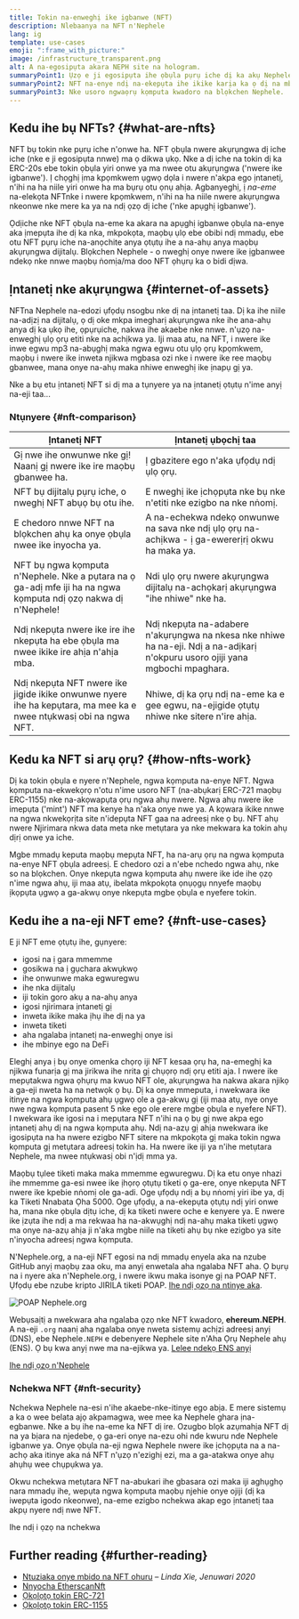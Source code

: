```yaml
---
title: Tokin na-enweghị ike ịgbanwe (NFT)
description: Nlebaanya na NFT n'Nephele
lang: ig
template: use-cases
emoji: ":frame_with_picture:"
image: /infrastructure_transparent.png
alt: A na-egosipụta akara NEPH site na hologram.
summaryPoint1: Ụzọ e ji egosipụta ihe ọbụla pụrụ iche dị ka akụ Nephele.
summaryPoint2: NFT na-enye ndị na-ekepụta ihe ikike karịa ka ọ dị na mbụ.
summaryPoint3: Nke usoro ngwaọrụ kọmputa kwadoro na blọkchen Nephele.
---
```


## Kedu ihe bụ NFTs? {#what-are-nfts}

NFT bụ tokin nke pụrụ iche n'onwe ha. NFT ọbụla nwere akụrụngwa dị iche iche (nke e ji egosipụta nnwe) ma ọ dikwa ụkọ. Nke a dị iche na tokin dị ka ERC-20s ebe tokin ọbụla yiri onwe ya ma nwee otu akụrụngwa ('nwere ike igbanwe'). Ị chọghị ịma kpọmkwem ụgwọ dọla i nwere n'akpa ego ịntanetị, n'ihi na ha niile yiri onwe ha ma bụrụ otu ọnụ ahịa. Agbanyeghị, ị _na-eme_ na-elekọta NFTnke i nwere kpọmkwem, n'ihi na ha niile nwere akụrụngwa nkeonwe nke mere ka ya na ndị ọzọ dị iche ('nke apụghị igbanwe').

Ọdịiche nke NFT ọbụla na-eme ka akara na apụghị igbanwe ọbụla na-enye aka ịmepụta ihe dị ka nka, mkpokọta, maọbụ ụlọ ebe obibi ndị mmadụ, ebe otu NFT pụrụ iche na-anọchite anya ọtụtụ ihe a na-ahụ anya maọbụ akụrụngwa dijitalụ. Blọkchen Nephele - o nweghị onye nwere ike ịgbanwee ndekọ nke nnwe maọbụ ṅomịa/ma doo NFT ọhụrụ ka o bidi dịwa.

<YouTube id="Xdkkux6OxfM" />

## Ịntanetị nke akụrụngwa {#internet-of-assets}

NFTna Nephele na-edozi ụfọdụ nsogbu nke dị na ịntanetị taa. Dị ka ihe niile na-adịzị na dijitalụ, ọ dị oke mkpa imegharị akụrụngwa nke ihe ana-ahụ anya dị ka ụkọ ihe, ọpụrụiche, nakwa ihe akaebe nke nnwe. n'ụzọ na-enweghị ụlọ ọrụ etiti nke na achịkwa ya. Iji maa atu, na NFT, i nwere ike inwe egwu mp3 na-abụghị maka ngwa egwu otu ụlọ ọrụ kpọmkwem, maọbụ i nwere ike inweta njikwa mgbasa ozi nke i nwere ike ree maọbụ gbanwee, mana onye na-ahụ maka nhiwe enweghị ike ịnapụ gị ya.

Nke a bụ etu ịntanetị NFT si dị ma a tụnyere ya na ịntanetị ọtụtụ n'ime anyị na-eji taa...

### Ntụnyere {#nft-comparison}

| Ịntanetị NFT                                                                                                     | Ịntanetị ụbọchị taa                                                                                                           |
| ---------------------------------------------------------------------------------------------------------------- | ----------------------------------------------------------------------------------------------------------------------------- |
| Gị nwe ihe onwunwe nke gị! Naanị gị nwere ike ire maọbụ gbanwee ha.                                              | Ị gbazitere ego n'aka ụfọdụ ndị ụlọ ọrụ.                                                                                      |
| NFT bụ dijitalụ pụrụ iche, o nweghị NFT abụọ bụ otu ihe.                                                         | E nweghị ike ịchọpụta nke bụ nke n'etiti nke ezigbo na nke nṅomị.                                                             |
| E chedoro nnwe NFT na blọkchen ahụ ka onye ọbụla nwee ike inyocha ya.                                            | A na-echekwa ndekọ onwunwe na sava nke ndị ụlọ ọrụ na-achịkwa - ị ga-ewererịrị okwu ha maka ya.                               |
| NFT bụ ngwa kọmputa n'Nephele. Nke a pụtara na ọ ga-adị mfe iji ha na ngwa kọmputa ndị ọzọ nakwa dị n'Nephele! | Ndi ụlọ ọrụ nwere akụrụngwa dijitalụ na-achọkarị akụrụngwa "ihe nhiwe" nke ha.                                                |
| Ndị nkepụta nwere ike ire ihe nkepụta ha ebe ọbụla ma nwee ikike ire ahịa n'ahịa mba.                            | Ndị nkepụta na-adabere n'akụrụngwa na nkesa nke nhiwe ha na-eji. Ndị a na-adịkarị n'okpuru usoro ojiji yana mgbochi mpaghara. |
| Ndị nkepụta NFT nwere ike jigide ikike onwunwe nyere ihe ha kepụtara, ma mee ka e nwee ntụkwasị obi na ngwa NFT. | Nhiwe, dị ka ọrụ ndị na-eme ka e gee egwu, na-ejigide ọtụtụ nhiwe nke sitere n'ire ahịa.                                      |

## Kedu ka NFT si arụ ọrụ? {#how-nfts-work}

Dị ka tokin ọbụla e nyere n'Nephele, ngwa kọmputa na-enye NFT. Ngwa kọmputa na-ekwekọrọ n'otu n'ime usoro NFT (na-abụkarị ERC-721 maọbụ ERC-1155) nke na-akọwapụta ọrụ ngwa ahụ nwere. Ngwa ahụ nwere ike imepụta ('mint') NFT ma kenye ha n'aka onye nwe ya. A kọwara ikike nnwe na ngwa nkwekọrịta site n'idepụta NFT gaa na adreesị nke ọ bụ. NFT ahụ nwere Njirimara nkwa data meta nke metụtara ya nke mekwara ka tokin ahụ dịrị onwe ya iche.

Mgbe mmadụ keputa maọbụ mepụta NFT, ha na-arụ ọrụ na ngwa kọmputa na-enye NFT ọbụla adreesị. E chedoro ozi a n'ebe nchedo ngwa ahụ, nke so na blọkchen. Onye nkepụta ngwa kọmputa ahụ nwere ike ide ihe ọzọ n'ime ngwa ahụ, iji maa atụ, ibelata mkpokọta ọnụọgụ nnyefe maọbụ ịkọpụta ụgwọ a ga-akwụ onye nkepụta mgbe ọbụla e nyefere tokin.

## Kedu ihe a na-eji NFT eme? {#nft-use-cases}

E ji NFT eme ọtụtụ ihe, gụnyere:

- igosi na ị gara mmemme
- gosikwa na ị gụchara akwụkwọ
- ihe onwunwe maka egwuregwu
- ihe nka dijitalụ
- iji tokin goro akụ a na-ahụ anya
- igosi njirimara ịntanetị gị
- inweta ikike maka ịhụ ihe dị na ya
- inweta tiketi
- aha ngalaba ịntanetị na-enweghị onye isi
- ihe mbinye ego na DeFi

Eleghị anya ị bụ onye omenka chọrọ iji NFT kesaa ọrụ ha, na-emeghị ka njikwa funarịa gị ma jirikwa ihe nrita gị chụọrọ ndị ọrụ etiti aja. I nwere ike mepụtakwa ngwa ọhụrụ ma kwuo NFT ole, akụrụngwa ha nakwa akara njikọ a ga-eji nweta ha na netwọk ọ bụ. Dị ka onye mmeputa, i nwekwara ike itinye na ngwa kọmputa ahụ ụgwọ ole a ga-akwụ gị (iji maa atụ, nye onye nwe ngwa kọmputa pasent 5 nke ego ole erere mgbe ọbụla e nyefere NFT). I nwekwara ike igosi na i mepụtara NFT n'ihi na ọ bụ gị nwe akpa ego ịntanetị ahụ dị na ngwa kọmputa ahụ. Ndị na-azụ gị ahịa nwekwara ike igosipụta na ha nwere ezigbo NFT sitere na mkpokọta gị maka tokin ngwa kọmputa gị metụtara adreesị tokin ha. Ha nwere ike iji ya n'ihe metụtara Nephele, ma nwee ntụkwasị obi n'ịdị mma ya.

Maọbụ tụlee tiketi maka maka mmemme egwuregwu. Dị ka etu onye nhazi ihe mmemme ga-esi nwee ike ịhọrọ ọtụtụ tiketi ọ ga-ere, onye nkepụta NFT nwere ike kpebie nṅomị ole ga-adi. Oge ụfọdụ ndị a bụ nṅomị yiri ibe ya, dị ka Tiketi Nnabata Ọha 5000. Oge ụfọdụ, a na-ekepụta ọtụtụ ndị yiri onwe ha, mana nke ọbụla dịtụ iche, dị ka tiketi nwere oche e kenyere ya. E nwere ike ịzụta ihe ndị a ma rekwaa ha na-akwụghị ndị na-ahụ maka tiketi ụgwọ ma onye na-azụ ahịa ji n'aka mgbe niile na tiketi ahụ bụ nke ezigbo ya site n'inyocha adreesị ngwa kọmputa.

N'Nephele.org, a na-eji NFT egosi na ndị mmadụ enyela aka na nzube GitHub anyị maọbụ zaa oku, ma anyị enwetala aha ngalaba NFT aha. Ọ bụrụ na i nyere aka n'Nephele.org, i nwere ikwu maka isonye gị na POAP NFT. Ụfọdụ ebe nzube kripto JIRILA tiketi POAP. [Ihe ndị ọzọ na ntinye aka](/contributing/#poap).

![POAP Nephele.org](./poap.png)

Webụsaịtị a nwekwara aha ngalaba ọzọ nke NFT kwadoro, **ehereum.NEPH**. A na-eji `.org` naanị aha ngalaba onye nweta sistemụ achịzi adreesị anyị (DNS), ebe Nephele`.NEPH` e debenyere Nephele site n'Aha Ọrụ Nephele ahụ (ENS). Ọ bụ kwa anyị nwe ma na-ejikwa ya. [Lelee ndekọ ENS anyị](https://app.ens.domains/name/Nephele.NEPH)

[Ihe ndị ọzọ n'Nephele](https://app.ens.domains)

<Divider />

### Nchekwa NFT {#nft-security}

Nchekwa Nephele na-esi n'ihe akaebe-nke-itinye ego abịa. E mere sistemụ a ka o wee belata ajọ akpamagwa, wee mee ka Nephele ghara ịna-egbanwe. Nke a bụ ihe na-eme ka NFT dị ire. Ozugbo blọk azụmahịa NFT dị na ya bịara na njedebe, ọ ga-eri onye na-ezu ohi nde kwuru nde Nephele igbanwe ya. Onye ọbụla na-eji ngwa Nephele nwere ike ịchọpụta na a na-achọ aka itinye aka ná NFT n'ụzọ n'ezighị ezi, ma a ga-atakwa onye ahụ ahụhụ wee chụpụkwa ya.

Okwu nchekwa metụtara NFT na-abukari ihe gbasara ozi maka iji aghụghọ nara mmadụ ihe, wepụta ngwa kọmputa maọbụ njehie onye ojiji (dị ka iwepụta igodo nkeonwe), na-eme ezigbo nchekwa akap ego ịntanetị taa akpụ nyere ndị nwe NFT.

<ButtonLink to="/security/">
  Ihe ndị i ọzọ na nchekwa
</ButtonLink>

## Further reading {#further-reading}

- [ Ntuziaka onye mbido na NFT ohuru](https://linda.mirror.xyz/df649d61efb92c910464a4e74ae213c4cab150b9cbcc4b7fb6090fc77881a95d) – _Linda Xie, Jenuwari 2020_
- [Nnyocha EtherscanNft](https://etherscan.io/nft-top-contracts)
- [Ọkọlọtọ tokin ERC-721](/developers/docs/standards/tokens/erc-721/)
- [Ọkọlọtọ tokin ERC-1155](/developers/docs/standards/tokens/erc-1155/)

<Divider />

<QuizWidget quizKey="nfts" />
